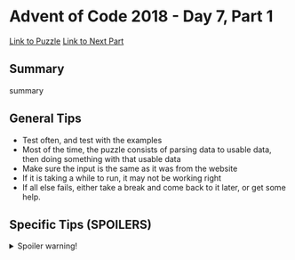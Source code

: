 # Advent of Code 2018 - Day 7, Part 1

[Link to Puzzle](https://adventofcode.com/2018/day/7)
[Link to Next Part](https://github.com/CodingAP/unofficial-aoc-syllabus/blob/main/years/2018/day7/part2.md)

## Summary
summary

## General Tips
- Test often, and test with the examples
- Most of the time, the puzzle consists of parsing data to usable data, then doing something with that usable data
- Make sure the input is the same as it was from the website
- If it is taking a while to run, it may not be working right
- If all else fails, either take a break and come back to it later, or get some help.

## Specific Tips (SPOILERS)
<details> <summary>Spoiler warning!</summary>

specific tips

</details>
